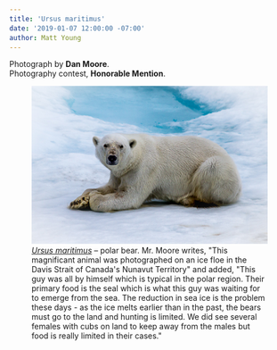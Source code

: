 ```yaml
---
title: 'Ursus maritimus'
date: '2019-01-07 12:00:00 -07:00'
author: Matt Young
---
```

Photograph by **Dan Moore**.<br/>
Photography contest, **Honorable Mention**.

<figure>
<img src="/uploads/2019/Moore_Polar_Bear.jpg" alt="Polar bear"/>
<figcaption>
<a href="http://en.wikipedia.org/wiki/Polar_bear"><i>Ursus maritimus</i></a> &ndash; polar bear. Mr. Moore writes, "This magnificant animal was photographed on an ice floe in the Davis Strait of Canada's Nunavut Territory" and added, "This guy was all by himself which is typical in the polar region. Their primary food is the seal which is what this guy was waiting for to emerge from the sea. The reduction in sea ice is the problem these days - as the ice melts earlier than in the past, the bears must go to the land and hunting is limited. We did see several females with cubs on land to keep away from the males but food is really limited in their cases."
</figcaption>
</figure>
